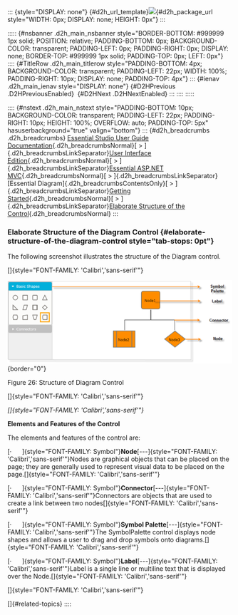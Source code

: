 ::: {style="DISPLAY: none"}
[](ms-xhelp:///?Id=d2h_url_template){#d2h_url_template}![](!package_url!){#d2h_package_url style="WIDTH: 0px; DISPLAY: none; HEIGHT: 0px"}
:::

::::: {#nsbanner .d2h_main_nsbanner style="BORDER-BOTTOM: #999999 1px solid; POSITION: relative; PADDING-BOTTOM: 0px; BACKGROUND-COLOR: transparent; PADDING-LEFT: 0px; PADDING-RIGHT: 0px; DISPLAY: none; BORDER-TOP: #999999 1px solid; PADDING-TOP: 0px; LEFT: 0px"}
:::: {#TitleRow .d2h_main_titlerow style="PADDING-BOTTOM: 4px; BACKGROUND-COLOR: transparent; PADDING-LEFT: 22px; WIDTH: 100%; PADDING-RIGHT: 10px; DISPLAY: none; PADDING-TOP: 4px"}
::: {#ienav .d2h_main_ienav style="DISPLAY: none"}
[](ms-xhelp:///?Id=05337e3e-5f8e-439e-ad42-5e546b4e3168){#D2HPrevious .D2HPreviousEnabled}  [](ms-xhelp:///?Id=76844d2d-5b0a-47db-9f85-08c91f8d345c){#D2HNext .D2HNextEnabled}
:::
::::
:::::

:::: {#nstext .d2h_main_nstext style="PADDING-BOTTOM: 10px; BACKGROUND-COLOR: transparent; PADDING-LEFT: 22px; PADDING-RIGHT: 10px; HEIGHT: 100%; OVERFLOW: auto; PADDING-TOP: 5px" hasuserbackground="true" valign="bottom"}
::: {#d2h_breadcrumbs .d2h_breadcrumbs}
[Essential Studio User Guide Documentation](ms-xhelp:///?Id=12457748-09e3-4d74-a240-8e049cedf030){.d2h_breadcrumbsNormal}[ \> ]{.d2h_breadcrumbsLinkSeparator}[User Interface Edition](ms-xhelp:///?Id=c29296b7-531c-413b-a0ec-488ca1f7f669){.d2h_breadcrumbsNormal}[ \> ]{.d2h_breadcrumbsLinkSeparator}[Essential ASP.NET MVC](ms-xhelp:///?Id=4b14e7d1-65c4-4f67-b1aa-2c37709905a5){.d2h_breadcrumbsNormal}[ \> ]{.d2h_breadcrumbsLinkSeparator}[Essential Diagram]{.d2h_breadcrumbsContentsOnly}[ \> ]{.d2h_breadcrumbsLinkSeparator}[Getting Started](ms-xhelp:///?Id=06ba3073-04aa-4a41-a98d-d08c4c1b04fc){.d2h_breadcrumbsNormal}[ \> ]{.d2h_breadcrumbsLinkSeparator}[Elaborate Structure of the Control](ms-xhelp:///?Id=05337e3e-5f8e-439e-ad42-5e546b4e3168){.d2h_breadcrumbsNormal}
:::

### Elaborate Structure of the Diagram Control {#elaborate-structure-of-the-diagram-control style="tab-stops: 0pt"}

The following screenshot illustrates the structure of the Diagram control.

[]{style="FONT-FAMILY: 'Calibri','sans-serif'"} 

![Description: C:\\Users\\maithiliyk\\Desktop\\Capture.PNG](ImagesExt/image70_30.png){border="0"}

Figure 26: Structure of Diagram Control

[]{style="FONT-FAMILY: 'Calibri','sans-serif'"} 

*[]{style="FONT-FAMILY: 'Calibri','sans-serif'"}* 

**Elements and Features of the Control**

The elements and features of the control are:

[·      ]{style="FONT-FAMILY: Symbol"}**Node**[---]{style="FONT-FAMILY: 'Calibri','sans-serif'"}Nodes are graphical objects that can be placed on the page; they are generally used to represent visual data to be placed on the page.[]{style="FONT-FAMILY: 'Calibri','sans-serif'"}

[·      ]{style="FONT-FAMILY: Symbol"}**Connector**[---]{style="FONT-FAMILY: 'Calibri','sans-serif'"}Connectors are objects that are used to create a link between two nodes[]{style="FONT-FAMILY: 'Calibri','sans-serif'"}

[·      ]{style="FONT-FAMILY: Symbol"}**Symbol Palette**[---]{style="FONT-FAMILY: 'Calibri','sans-serif'"}The SymbolPalette control displays node shapes and allows a user to drag and drop symbols onto diagrams.[]{style="FONT-FAMILY: 'Calibri','sans-serif'"}

[·      ]{style="FONT-FAMILY: Symbol"}**Label**[---]{style="FONT-FAMILY: 'Calibri','sans-serif'"}Label is a single line or multiline text that is displayed over the Node.[]{style="FONT-FAMILY: 'Calibri','sans-serif'"}

[]{style="FONT-FAMILY: 'Calibri','sans-serif'"} 

[]{#related-topics}
::::
